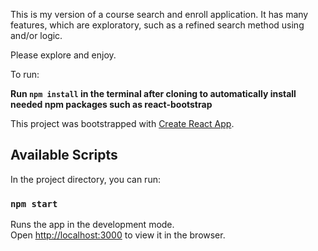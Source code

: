 This is my version of a course search and enroll application. It has many features, which are exploratory, such as a refined search method using and/or logic. 

Please explore and enjoy. 

To run:

**Run `npm install` in the terminal after cloning to automatically install needed npm packages such as react-bootstrap**

This project was bootstrapped with [Create React App](https://github.com/facebook/create-react-app).

## Available Scripts

In the project directory, you can run:

### `npm start`

Runs the app in the development mode.<br>
Open [http://localhost:3000](http://localhost:3000) to view it in the browser.
